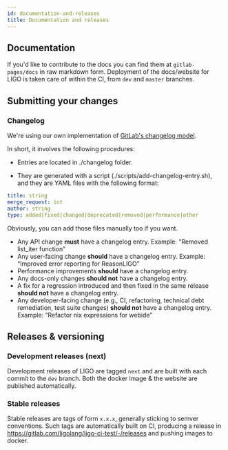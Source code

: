 ```yaml
---
id: documentation-and-releases
title: Documentation and releases
---
```



## Documentation

If you'd like to contribute to the docs you can find them at `gitlab-pages/docs` in raw markdown form.
Deployment of the docs/website for LIGO is taken care of within the CI, from `dev` and `master` branches.


## Submitting your changes

### Changelog

We're using our own implementation of [GitLab's changelog model](https://docs.gitlab.com/ee/development/changelog.html).

In short, it involves the following procedures:

- Entries are located in ./changelog folder.

- They are generated with a script (./scripts/add-changelog-entry.sh), and they are YAML files with the following format:
```yaml
title: string
merge_request: int
author: string
type: added|fixed|changed|deprecated|removed|performance|other
```
Obviously, you can add those files manually too if you want.

- Any API change **must** have a changelog entry. Example: "Removed list_iter function"
- Any user-facing change **should** have a changelog entry. Example: “Improved error reporting for ReasonLIGO”
- Performance improvements **should** have a changelog entry.
- Any docs-only changes **should not** have a changelog entry.
- A fix for a regression introduced and then fixed in the same release **should not**
have a changelog entry.
- Any developer-facing change (e.g., CI, refactoring, technical debt remediation,
test suite changes) **should not** have a changelog entry. Example: “Refactor nix expressions for webide”

## Releases & versioning

### Development releases (next)

Development releases of LIGO are tagged `next` and are built with each commit to the `dev` branch. Both the docker image & the website are published automatically.

### Stable releases

Stable releases are tags of form `x.x.x`, generally sticking to semver conventions. Such tags are automatically built on CI, producing a release in https://gitlab.com/ligolang/ligo-ci-test/-/releases and pushing images to docker.

